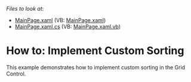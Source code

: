 <!-- default file list -->
*Files to look at*:

* [MainPage.xaml](./CS/CustomSorting/MainPage.xaml) (VB: [MainPage.xaml](./VB/CustomSorting/MainPage.xaml))
* [MainPage.xaml.cs](./CS/CustomSorting/MainPage.xaml.cs) (VB: [MainPage.xaml.vb](./VB/CustomSorting/MainPage.xaml.vb))
<!-- default file list end -->
# How to: Implement Custom Sorting


<p>This example demonstrates how to implement custom sorting in the Grid Control.</p>

<br/>



